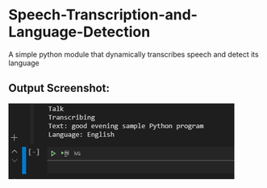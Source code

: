 # Speech-Transcription-and-Language-Detection
A simple python module that dynamically transcribes speech and detect its language
## Output Screenshot:
![output](/output.PNG)

